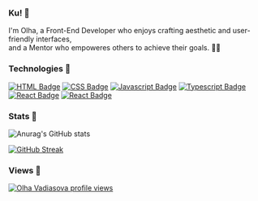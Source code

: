 ### Ku! 👋

I'm Olha, a Front-End Developer who enjoys crafting aesthetic and user-friendly interfaces,<br/>
and a Mentor who empoweres others to achieve their goals. 🙇‍♀️

### Technologies 💪

[![HTML Badge](https://img.shields.io/badge/-HTML-E44D26?style=for-the-badge&labelColor=black&logo=html5&logoColor=E44D26)](#) 
[![CSS Badge](https://img.shields.io/badge/-CSS-264DE4?style=for-the-badge&labelColor=black&logo=css3&logoColor=264DE4)](#) 
[![Javascript Badge](https://img.shields.io/badge/-Javascript-F7DF1E?style=for-the-badge&labelColor=black&logo=javascript&logoColor=F7DF1E)](#)
[![Typescript Badge](https://img.shields.io/badge/-Typescript-007ACC?style=for-the-badge&labelColor=black&logo=typescript&logoColor=007ACC)](#) 
[![React Badge](https://img.shields.io/badge/-React-61DAFB?style=for-the-badge&labelColor=black&logo=react&logoColor=61DAFB)](#)
[![React Badge](https://img.shields.io/badge/-MUI-1976D2?style=for-the-badge&labelColor=black&logo=mui&logoColor=1976D2)](#)

### Stats 💫

![Anurag's GitHub stats](https://github-readme-stats.vercel.app/api?username=ad0v0&theme=transparent&show_icons=true)

[![GitHub Streak](https://github-readme-streak-stats.herokuapp.com?user=ad0v0&theme=transparent)](https://git.io/streak-stats)

### Views 👀

[![Olha Vadiasova profile views](https://u8views.com/api/v1/github/profiles/9592349/views/day-week-month-total-count.svg)](https://u8views.com/github/ad0v0)
